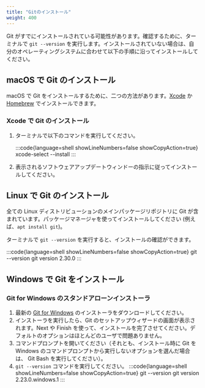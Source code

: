```yaml
---
title: "Gitのインストール"
weight: 400
---
```


Git がすでにインストールされている可能性があります。確認するために、ターミナルで `git --version` を実行します。インストールされていない場合は、自分のオペレーティングシステムに合わせて以下の手順に沿ってインストールしてください。

## macOS で Git のインストール

macOS で Git をインストールするために、二つの方法があります。[Xcode](https://developer.apple.com/jp/xcode/) か [Homebrew](https://brew.sh/) でインストールできます。

### Xcode で Git のインストール

1. ターミナルで以下のコマンドを実行してください。

   :::code{language=shell showLineNumbers=false showCopyAction=true}
    xcode-select --install
   :::

1. 表示されるソフトウェアアップデートウィンドーの指示に従ってインストールしてください。

## Linux で Git のインストール

全ての Linux ディストリビューションのメインパッケージリポジトリに Git が含まれています。パッケージマネージャを使ってインストールしてください (例えば、`apt install git`)。

ターミナルで `git --version` を実行すると、インストールの確認ができます。

:::code{language=shell showLineNumbers=false showCopyAction=true}
git --version
git version 2.30.0
:::

## Windows で Git をインストール

### Git for Windows のスタンドアローンインストーラ

1. 最新の [Git for Windows](https://git-for-windows.github.io/) のインストーラをダウンロードしてください。
1. インストーラを実行したら、Git のセットアップウィザードの画面が表示されます。Next や Finish を使って、インストールを完了させてください。デフォルトのオプションはほとんどのユーザで問題ありません。
1. コマンドプロンプトを開いてください（それとも、インストール時に Git を Windows のコマンドプロンプトから実行しないオプションを選んだ場合は、 Git Bash を実行してください）。
1. `git --version` コマンドを実行してください。
:::code{language=shell showLineNumbers=false showCopyAction=true}
git --version
git version 2.23.0.windows.1
:::
